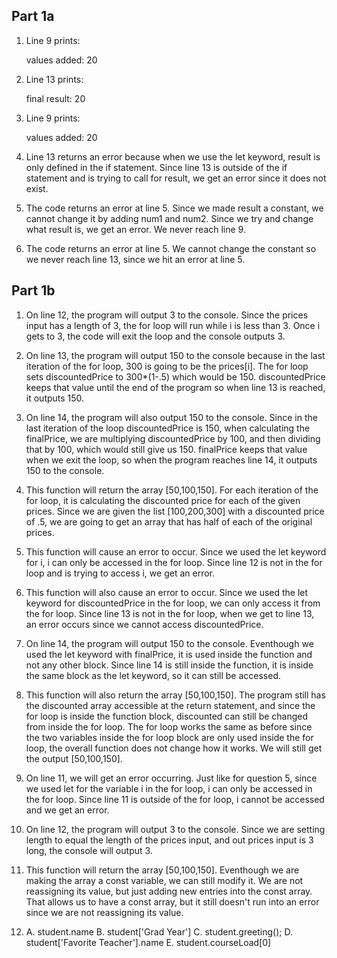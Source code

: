 ## Part 1a
1. Line 9 prints:
   
   values added: 20

2. Line 13 prints:
   
   final result: 20

3. Line 9 prints:

    values added: 20

4. Line 13 returns an error because when we use the let keyword, result is only defined in the if statement. Since line 13 is outside of the if statement and is trying to call for result, we get an error since it does not exist. 

5. The code returns an error at line 5. Since we made result a constant, we cannot change it by adding num1 and num2. Since we try and change what result is, we get an error. We never reach line 9.

6. The code returns an error at line 5. We cannot change the constant so we never reach line 13, since we hit an error at line 5. 

## Part 1b
1. On line 12, the program will output 3 to the console. Since the prices input has a length of 3, the for loop will run while i is less than 3. Once i gets to 3, the code will exit the loop and the console outputs 3.

2. On line 13, the program will output 150 to the console because in the last iteration of the for loop, 300 is going to be the prices[i]. The for loop sets discountedPrice to 300*(1-.5) which would be 150. discountedPrice keeps that value until the end of the program so when line 13 is reached, it outputs 150.

3. On line 14, the program will also output 150 to the console. Since in the last iteration of the loop discountedPrice is 150, when calculating the finalPrice, we are multiplying discountedPrice by 100, and then dividing that by 100, which would still give us 150. finalPrice keeps that value when we exit the loop, so when the program reaches line 14, it outputs 150 to the console. 

4. This function will return the array [50,100,150]. For each iteration of the for loop, it is calculating the discounted price for each of the given prices. Since we are given the list [100,200,300] with a discounted price of .5, we are going to get an array that has half of each of the original prices.

5. This function will cause an error to occur. Since we used the let keyword for i, i can only be accessed in the for loop. Since line 12 is not in the for loop and is trying to access i, we get an error.

6. This function will also cause an error to occur. Since we used the let keyword for discountedPrice in the for loop, we can only access it from the for loop. Since line 13 is not in the for loop, when we get to line 13, an error occurs since we cannot access discountedPrice. 

7. On line 14, the program will output 150 to the console. Eventhough we used the let keyword with finalPrice, it is used inside the function and not any other block. Since line 14 is still inside the function, it is inside the same block as the let keyword, so it can still be accessed. 

8. This function will also return the array [50,100,150]. The program still has the discounted array accessible at the return statement, and since the for loop is inside the function block, discounted can still be changed from inside the for loop. The for loop works the same as before since the two variables inside the for loop block are only used inside the for loop, the overall function does not change how it works. We will still get the output [50,100,150].

9. On line 11, we will get an error occurring. Just like for question 5, since we used let for the variable i in the for loop, i can only be accessed in the for loop. Since line 11 is outside of the for loop, i cannot be accessed and we get an error. 

10. On line 12, the program will output 3 to the console. Since we are setting length to equal the length of the prices input, and out prices input is 3 long, the console will output 3.

11. This function will return the array [50,100,150]. Eventhough we are making the array a const variable, we can still modify it. We are not reassigning its value, but just adding new entries into the const array. That allows us to have a const array, but it still doesn't run into an error since we are not reassigning its value.

12. A. student.name
    B. student['Grad Year']
    C. student.greeting();
    D. student['Favorite Teacher'].name
    E. student.courseLoad[0]

    